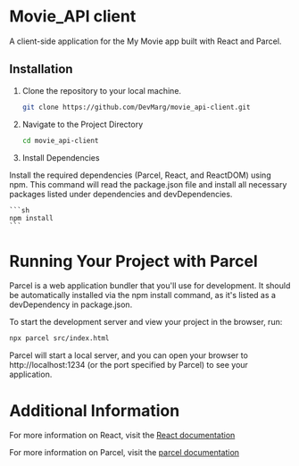 # Movie_API client 
A client-side application for the My Movie app built with React and Parcel.

## Installation

1. Clone the repository to your local machine.

   ```sh
   git clone https://github.com/DevMarg/movie_api-client.git
   ```
2. Navigate to the Project Directory

    ```sh
    cd movie_api-client
    ```
3. Install Dependencies

Install the required dependencies (Parcel, React, and ReactDOM) using npm.
This command will read the package.json file and install all necessary packages listed under dependencies and devDependencies.

    ```sh
    npm install
    ```

# Running Your Project with Parcel

Parcel is a web application bundler that you'll use for development. It should be automatically installed via the npm install command, as it's listed as a devDependency in package.json.

To start the development server and view your project in the browser, run:

```sh
npx parcel src/index.html
```
Parcel will start a local server, and you can open your browser to http://localhost:1234 (or the port specified by Parcel) to see your application.

# Additional Information

For more information on React, visit the [React documentation](https://react.dev/versions)

For more information on Parcel, visit the [parcel documentation](https://parceljs.org/docs/)



